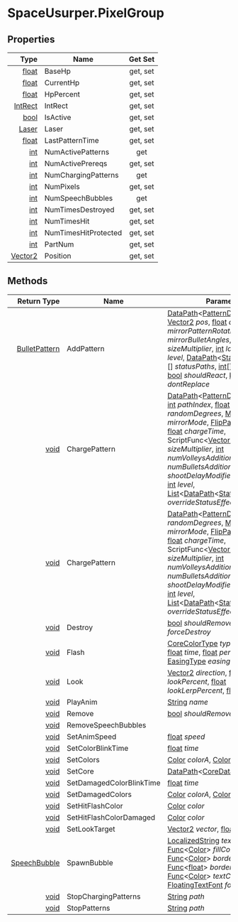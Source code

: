 # SpaceUsurper.PixelGroup
## Properties
| Type | Name | Get Set |
| ---: | ---- | :-----: |
| [float](https://docs.microsoft.com/en-us/dotnet/api/system.single?view=netframework-4.5) | BaseHp | get, set |
| [float](https://docs.microsoft.com/en-us/dotnet/api/system.single?view=netframework-4.5) | CurrentHp | get, set |
| [float](https://docs.microsoft.com/en-us/dotnet/api/system.single?view=netframework-4.5) | HpPercent | get, set |
| [IntRect](SpaceUsurper.IntRect.md) | IntRect | get, set |
| [bool](https://docs.microsoft.com/en-us/dotnet/api/system.boolean?view=netframework-4.5) | IsActive | get, set |
| [Laser](SpaceUsurper.Laser.md) | Laser | get, set |
| [float](https://docs.microsoft.com/en-us/dotnet/api/system.single?view=netframework-4.5) | LastPatternTime | get, set |
| [int](https://docs.microsoft.com/en-us/dotnet/api/system.int32?view=netframework-4.5) | NumActivePatterns | get |
| [int](https://docs.microsoft.com/en-us/dotnet/api/system.int32?view=netframework-4.5) | NumActivePrereqs | get, set |
| [int](https://docs.microsoft.com/en-us/dotnet/api/system.int32?view=netframework-4.5) | NumChargingPatterns | get |
| [int](https://docs.microsoft.com/en-us/dotnet/api/system.int32?view=netframework-4.5) | NumPixels | get, set |
| [int](https://docs.microsoft.com/en-us/dotnet/api/system.int32?view=netframework-4.5) | NumSpeechBubbles | get |
| [int](https://docs.microsoft.com/en-us/dotnet/api/system.int32?view=netframework-4.5) | NumTimesDestroyed | get, set |
| [int](https://docs.microsoft.com/en-us/dotnet/api/system.int32?view=netframework-4.5) | NumTimesHit | get, set |
| [int](https://docs.microsoft.com/en-us/dotnet/api/system.int32?view=netframework-4.5) | NumTimesHitProtected | get, set |
| [int](https://docs.microsoft.com/en-us/dotnet/api/system.int32?view=netframework-4.5) | PartNum | get, set |
| [Vector2](https://docs.unity3d.com/ScriptReference/Vector2.html) | Position | get, set |
## Methods
| Return Type | Name | Parameters |
| ----------: | ---- | ---------- |
| [BulletPattern](SpaceUsurper.BulletPattern.md) | AddPattern | [DataPath](SpaceUsurper.DataPath.md)&lt;[PatternData](SpaceUsurper.PatternData.md)&gt; *path*, [Vector2](https://docs.unity3d.com/ScriptReference/Vector2.html) *pos*, [float](https://docs.microsoft.com/en-us/dotnet/api/system.single?view=netframework-4.5) *angle*, [bool](https://docs.microsoft.com/en-us/dotnet/api/system.boolean?view=netframework-4.5) *mirrorPatternRotation*, [bool](https://docs.microsoft.com/en-us/dotnet/api/system.boolean?view=netframework-4.5) *mirrorBulletAngles*, [float](https://docs.microsoft.com/en-us/dotnet/api/system.single?view=netframework-4.5) *sizeMultiplier*, [int](https://docs.microsoft.com/en-us/dotnet/api/system.int32?view=netframework-4.5) *loopNum*, [int](https://docs.microsoft.com/en-us/dotnet/api/system.int32?view=netframework-4.5) *level*, [DataPath](SpaceUsurper.DataPath.md)&lt;[StatusEffectData](SpaceUsurper.StatusEffectData.md)&gt;[] *statusPaths*, [int](https://docs.microsoft.com/en-us/dotnet/api/system.int32?view=netframework-4.5)[] *statusIndices*, [bool](https://docs.microsoft.com/en-us/dotnet/api/system.boolean?view=netframework-4.5) *shouldReact*, [bool](https://docs.microsoft.com/en-us/dotnet/api/system.boolean?view=netframework-4.5) *dontReplace*|
| [void](https://docs.microsoft.com/en-us/dotnet/api/system.void?view=netframework-4.5) | ChargePattern | [DataPath](SpaceUsurper.DataPath.md)&lt;[PatternData](SpaceUsurper.PatternData.md)&gt;[] *paths*, [int](https://docs.microsoft.com/en-us/dotnet/api/system.int32?view=netframework-4.5) *pathIndex*, [float](https://docs.microsoft.com/en-us/dotnet/api/system.single?view=netframework-4.5) *randomDegrees*, [MirrorMode](SpaceUsurper.MirrorMode.md) *mirrorMode*, [FlipPatternMode](SpaceUsurper.FlipPatternMode.md) *flip*, [float](https://docs.microsoft.com/en-us/dotnet/api/system.single?view=netframework-4.5) *chargeTime*, ScriptFunc&lt;[Vector2](https://docs.unity3d.com/ScriptReference/Vector2.html)&gt; *dir*, [float](https://docs.microsoft.com/en-us/dotnet/api/system.single?view=netframework-4.5) *sizeMultiplier*, [int](https://docs.microsoft.com/en-us/dotnet/api/system.int32?view=netframework-4.5) *numVolleysAddition*, [int](https://docs.microsoft.com/en-us/dotnet/api/system.int32?view=netframework-4.5) *numBulletsAddition*, [float](https://docs.microsoft.com/en-us/dotnet/api/system.single?view=netframework-4.5) *shootDelayModifier*, [int](https://docs.microsoft.com/en-us/dotnet/api/system.int32?view=netframework-4.5) *loopNum*, [int](https://docs.microsoft.com/en-us/dotnet/api/system.int32?view=netframework-4.5) *level*, [List](https://docs.microsoft.com/en-us/dotnet/api/system.collections.generic.list-1?view=netframework-4.5)&lt;[DataPath](SpaceUsurper.DataPath.md)&lt;[StatusEffectData](SpaceUsurper.StatusEffectData.md)&gt;&gt; *overrideStatusEffects*|
| [void](https://docs.microsoft.com/en-us/dotnet/api/system.void?view=netframework-4.5) | ChargePattern | [DataPath](SpaceUsurper.DataPath.md)&lt;[PatternData](SpaceUsurper.PatternData.md)&gt; *path*, [float](https://docs.microsoft.com/en-us/dotnet/api/system.single?view=netframework-4.5) *randomDegrees*, [MirrorMode](SpaceUsurper.MirrorMode.md) *mirrorMode*, [FlipPatternMode](SpaceUsurper.FlipPatternMode.md) *flip*, [float](https://docs.microsoft.com/en-us/dotnet/api/system.single?view=netframework-4.5) *chargeTime*, ScriptFunc&lt;[Vector2](https://docs.unity3d.com/ScriptReference/Vector2.html)&gt; *dir*, [float](https://docs.microsoft.com/en-us/dotnet/api/system.single?view=netframework-4.5) *sizeMultiplier*, [int](https://docs.microsoft.com/en-us/dotnet/api/system.int32?view=netframework-4.5) *numVolleysAddition*, [int](https://docs.microsoft.com/en-us/dotnet/api/system.int32?view=netframework-4.5) *numBulletsAddition*, [float](https://docs.microsoft.com/en-us/dotnet/api/system.single?view=netframework-4.5) *shootDelayModifier*, [int](https://docs.microsoft.com/en-us/dotnet/api/system.int32?view=netframework-4.5) *loopNum*, [int](https://docs.microsoft.com/en-us/dotnet/api/system.int32?view=netframework-4.5) *level*, [List](https://docs.microsoft.com/en-us/dotnet/api/system.collections.generic.list-1?view=netframework-4.5)&lt;[DataPath](SpaceUsurper.DataPath.md)&lt;[StatusEffectData](SpaceUsurper.StatusEffectData.md)&gt;&gt; *overrideStatusEffects*|
| [void](https://docs.microsoft.com/en-us/dotnet/api/system.void?view=netframework-4.5) | Destroy | [bool](https://docs.microsoft.com/en-us/dotnet/api/system.boolean?view=netframework-4.5) *shouldRemovePixels*, [bool](https://docs.microsoft.com/en-us/dotnet/api/system.boolean?view=netframework-4.5) *forceDestroy*|
| [void](https://docs.microsoft.com/en-us/dotnet/api/system.void?view=netframework-4.5) | Flash | [CoreColorType](SpaceUsurper.CoreColorType.md) *type*, [Color](https://docs.unity3d.com/ScriptReference/Color.html) *color*, [float](https://docs.microsoft.com/en-us/dotnet/api/system.single?view=netframework-4.5) *time*, [float](https://docs.microsoft.com/en-us/dotnet/api/system.single?view=netframework-4.5) *percent*, [EasingType](SpaceUsurper.EasingType.md) *easingType*|
| [void](https://docs.microsoft.com/en-us/dotnet/api/system.void?view=netframework-4.5) | Look | [Vector2](https://docs.unity3d.com/ScriptReference/Vector2.html) *direction*, [float](https://docs.microsoft.com/en-us/dotnet/api/system.single?view=netframework-4.5) *time*, [float](https://docs.microsoft.com/en-us/dotnet/api/system.single?view=netframework-4.5) *lookPercent*, [float](https://docs.microsoft.com/en-us/dotnet/api/system.single?view=netframework-4.5) *lookLerpPercent*, [float](https://docs.microsoft.com/en-us/dotnet/api/system.single?view=netframework-4.5) *priority*|
| [void](https://docs.microsoft.com/en-us/dotnet/api/system.void?view=netframework-4.5) | PlayAnim | [String](https://docs.microsoft.com/en-us/dotnet/api/system.string?view=netframework-4.5) *name*|
| [void](https://docs.microsoft.com/en-us/dotnet/api/system.void?view=netframework-4.5) | Remove | [bool](https://docs.microsoft.com/en-us/dotnet/api/system.boolean?view=netframework-4.5) *shouldRemovePixels*|
| [void](https://docs.microsoft.com/en-us/dotnet/api/system.void?view=netframework-4.5) | RemoveSpeechBubbles | |
| [void](https://docs.microsoft.com/en-us/dotnet/api/system.void?view=netframework-4.5) | SetAnimSpeed | [float](https://docs.microsoft.com/en-us/dotnet/api/system.single?view=netframework-4.5) *speed*|
| [void](https://docs.microsoft.com/en-us/dotnet/api/system.void?view=netframework-4.5) | SetColorBlinkTime | [float](https://docs.microsoft.com/en-us/dotnet/api/system.single?view=netframework-4.5) *time*|
| [void](https://docs.microsoft.com/en-us/dotnet/api/system.void?view=netframework-4.5) | SetColors | [Color](https://docs.unity3d.com/ScriptReference/Color.html) *colorA*, [Color](https://docs.unity3d.com/ScriptReference/Color.html) *colorB*|
| [void](https://docs.microsoft.com/en-us/dotnet/api/system.void?view=netframework-4.5) | SetCore | [DataPath](SpaceUsurper.DataPath.md)&lt;[CoreData](SpaceUsurper.CoreData.md)&gt; *path*|
| [void](https://docs.microsoft.com/en-us/dotnet/api/system.void?view=netframework-4.5) | SetDamagedColorBlinkTime | [float](https://docs.microsoft.com/en-us/dotnet/api/system.single?view=netframework-4.5) *time*|
| [void](https://docs.microsoft.com/en-us/dotnet/api/system.void?view=netframework-4.5) | SetDamagedColors | [Color](https://docs.unity3d.com/ScriptReference/Color.html) *colorA*, [Color](https://docs.unity3d.com/ScriptReference/Color.html) *colorB*|
| [void](https://docs.microsoft.com/en-us/dotnet/api/system.void?view=netframework-4.5) | SetHitFlashColor | [Color](https://docs.unity3d.com/ScriptReference/Color.html) *color*|
| [void](https://docs.microsoft.com/en-us/dotnet/api/system.void?view=netframework-4.5) | SetHitFlashColorDamaged | [Color](https://docs.unity3d.com/ScriptReference/Color.html) *color*|
| [void](https://docs.microsoft.com/en-us/dotnet/api/system.void?view=netframework-4.5) | SetLookTarget | [Vector2](https://docs.unity3d.com/ScriptReference/Vector2.html) *vector*, [float](https://docs.microsoft.com/en-us/dotnet/api/system.single?view=netframework-4.5) *lookPercent*|
| [SpeechBubble](SpaceUsurper.UI.SpeechBubble.md) | SpawnBubble | [LocalizedString](SpaceUsurper.LocalizedString.md) *text*, [float](https://docs.microsoft.com/en-us/dotnet/api/system.single?view=netframework-4.5) *lifetime*, [Func](https://docs.microsoft.com/en-us/dotnet/api/system.func-1?view=netframework-4.5)&lt;[Color](https://docs.unity3d.com/ScriptReference/Color.html)&gt; *fillColor*, [Func](https://docs.microsoft.com/en-us/dotnet/api/system.func-1?view=netframework-4.5)&lt;[Color](https://docs.unity3d.com/ScriptReference/Color.html)&gt; *borderColor*, [Func](https://docs.microsoft.com/en-us/dotnet/api/system.func-1?view=netframework-4.5)&lt;[float](https://docs.microsoft.com/en-us/dotnet/api/system.single?view=netframework-4.5)&gt; *borderWidth*, [Func](https://docs.microsoft.com/en-us/dotnet/api/system.func-1?view=netframework-4.5)&lt;[Color](https://docs.unity3d.com/ScriptReference/Color.html)&gt; *textColor*, [FloatingTextFont](SpaceUsurper.FloatingTextFont.md) *font*, [int](https://docs.microsoft.com/en-us/dotnet/api/system.int32?view=netframework-4.5) *fontSize*|
| [void](https://docs.microsoft.com/en-us/dotnet/api/system.void?view=netframework-4.5) | StopChargingPatterns | [String](https://docs.microsoft.com/en-us/dotnet/api/system.string?view=netframework-4.5) *path*|
| [void](https://docs.microsoft.com/en-us/dotnet/api/system.void?view=netframework-4.5) | StopPatterns | [String](https://docs.microsoft.com/en-us/dotnet/api/system.string?view=netframework-4.5) *path*|
